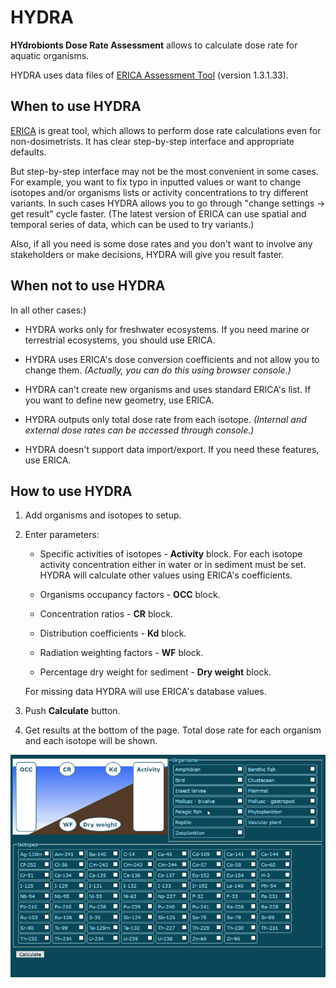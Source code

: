 # HYDRA

**HYdrobionts Dose Rate Assessment** allows to calculate dose rate for aquatic organisms.

HYDRA uses data files of [ERICA Assessment Tool](http://erica-tool.com/) (version 1.3.1.33).

## When to use HYDRA

[ERICA](http://erica-tool.com/) is great tool, which allows to perform dose rate calculations even for non-dosimetrists. It has clear step-by-step interface and appropriate defaults.

But step-by-step interface may not be the most convenient in some cases. For example, you want to fix typo in inputted values or want to change isotopes and/or organisms lists or activity concentrations to try different variants. In such cases HYDRA allows you to go through "change settings -> get result" cycle faster. (The latest version of ERICA can use spatial and temporal series of data, which can be used to try variants.)

Also, if all you need is some dose rates and you don't want to involve any stakeholders or make decisions, HYDRA will give you result faster.

## When not to use HYDRA

In all other cases:)

- HYDRA works only for freshwater ecosystems. If you need marine or terrestrial ecosystems, you should use ERICA.

- HYDRA uses ERICA's dose conversion coefficients and not allow you to change them. *(Actually, you can do this using browser console.)*

- HYDRA can't create new organisms and uses standard ERICA's list. If you want to define new geometry, use ERICA.

- HYDRA outputs only total dose rate from each isotope. *(Internal and external dose rates can be accessed through console.)*

- HYDRA doesn't support data import/export. If you need these features, use ERICA.

## How to use HYDRA

1. Add organisms and isotopes to setup.

2. Enter parameters:

    - Specific activities of isotopes - **Activity** block. For each isotope activity concentration either in water or in sediment must be set. HYDRA will calculate other values using ERICA's coefficients.

    - Organisms occupancy factors - **OCC** block.

    - Concentration ratios - **CR** block.

    - Distribution coefficients - **Kd** block.

    - Radiation weighting factors - **WF** block.

    - Percentage dry weight for sediment - **Dry weight** block.

    For missing data HYDRA will use ERICA's database values.

3. Push **Calculate** button.

4. Get results at the bottom of the page. Total dose rate for each organism and each isotope will be shown.

![HYDRA demo](./img/demo.gif)
